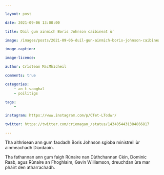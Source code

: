 ```yaml
---

layout: post

date: 2021-09-06 13:00:00

title: Dùil gun ainmich Boris Johnson caibineat ùr

image: /images/posts/2021-09-06-duil-gun-ainmich-boris-johnson-caibineat-ur.jpg

image-caption:

image-licence:

author: Crìstean MacMhìcheil

comments: true

categories:
    - an-t-saoghal
    - poilitigs

tags:
    -

instagram: https://www.instagram.com/p/CTet-LTodwr/

twitter: https://twitter.com/criomagan_/status/1434854431384866817

---
```


Tha aithrisean ann gum faodadh Boris Johnson sgioba ministreil ùr ainmeachadh Diardaoin.

<!--more-->

Tha fathannan ann gum faigh Rùnaire nan Dùthchannan Cèin, Dominic Raab, agus Rùnaire an Fhoghlaim, Gavin Williamson, dreuchdan ùra mar phàirt den atharrachadh.
